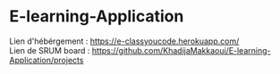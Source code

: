# E-learning-Application
Lien d'hébérgement : https://e-classyoucode.herokuapp.com/
<br/>
Lien de SRUM board : https://github.com/KhadijaMakkaoui/E-learning-Application/projects 
